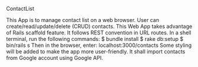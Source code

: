 ContactList

<Functionality>
This App is to manage contact list on a web browser.
User can create/read/update/delete (CRUD) contacts.

<Architecture>
This Web App takes advantage of Rails scaffold feature.
It follows REST convention in URL routes.

<Setup>
In a shell terminal, run the following commands:
$ bundle install
$ rake db:setup
$ bin/rails s
Then in the browser, enter:
localhost:3000/contacts

<To be added>
Some styling will be added to make the app more user-friendly.
It shall import contacts from Google account using Google API.


